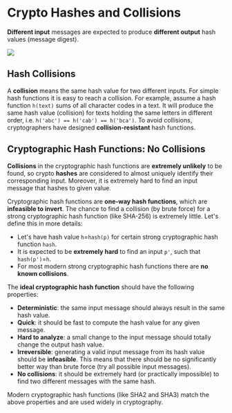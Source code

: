 # Crypto Hashes and Collisions

**Different input** messages are expected to produce **different output** hash values (message digest).

![](../.gitbook/assets/crypto-hash-function-examples.jpg)

## Hash Collisions

A **collision** means the same hash value for two different inputs. For simple hash functions it is easy to reach a collision. For example, assume a hash function `h(text)` sums of all character codes in a text. It will produce the same hash value (collision) for texts holding the same letters in different order, i.e. `h('abc') == h('cab') == h('bca')`. To avoid collisions, cryptographers have designed **collision-resistant** hash functions.

## Cryptographic Hash Functions: No Collisions

**Collisions** in the cryptographic hash functions are **extremely unlikely** to be found, so crypto **hashes** are considered to almost uniquely identify their corresponding input. Moreover, it is extremely hard to find an input message that hashes to given value.

Cryptographic hash functions are **one-way hash functions**, which are **infeasible to invert**. The chance to find a collision (by brute force) for a strong cryptographic hash function (like SHA-256) is extremely little. Let's define this in more details:

* Let's have hash value `h`=`hash(p)` for certain strong cryptographic hash function `hash`.
* It is expected to be **extremely hard** to find an input `p'`, such that `hash(p')`=`h`.
* For most modern strong cryptographic hash functions there are **no known collisions**.

The **ideal cryptographic hash function** should have the following properties:

* **Deterministic**: the same input message should always result in the same hash value.
* **Quick**: it should be fast to compute the hash value for any given message.
* **Hard to analyze**: a small change to the input message should totally change the output hash value.
* **Irreversible**: generating a valid input message from its hash value should be **infeasible**. This means that there should be no significantly better way than brute force (try all possible input messages).
* **No collisions**: it should be extremely hard (or practically impossible) to find two different messages with the same hash.

Modern cryptographic hash functions (like SHA2 and SHA3) match the above properties and are used widely in cryptography.
